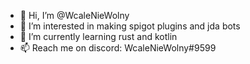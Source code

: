 - 👋 Hi, I’m @WcaleNieWolny
- 👀 I’m interested in making spigot plugins and jda bots
- 🌱 I’m currently learning rust and kotlin
- 📫 Reach me on discord: WcaleNieWolny#9599

<!---
WcaleNieWolny/WcaleNieWolny is a ✨ special ✨ repository because its `README.md` (this file) appears on your GitHub profile.
You can click the Preview link to take a look at your changes.
- 💞️ I’m looking to collaborate on ...
--->
